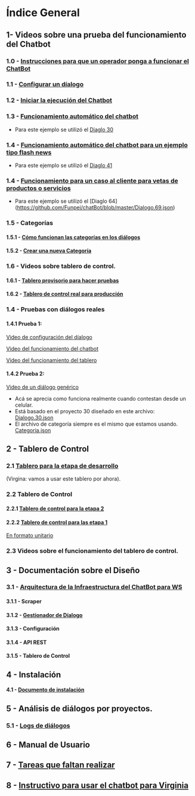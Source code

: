 # Índice General

## 1- Videos sobre una prueba del funcionamiento del Chatbot

### 1.0 - [Instrucciones para que un operador ponga a funcionar el ChatBot](https://youtu.be/6dKB9KfyKbo)

### 1.1 - [Configurar un díalogo](https://youtu.be/EFUyniNGJCY)
### 1.2 - [Iniciar la ejecución del Chatbot](https://youtu.be/IvpjUzLaxEE)

### 1.3 - [Funcionamiento automático del chatbot](https://www.youtube.com/watch?v=M4lY2d-_ZFI&feature=youtu.be)
* Para este ejemplo se utilizó el [Diaglo 30](https://github.com/Funpei/chatBot/blob/master/Dialogo.30.json)

### 1.4 - [Funcionamiento automático del chatbot para un ejemplo tipo flash news](https://youtu.be/0W4Tn87q22o)
* Para este ejemplo se utilizó el [Diaglo 41](https://github.com/Funpei/chatBot/blob/master/Dialogo.41.json)

### 1.4 - [Funcionamiento para un caso al cliente para vetas de productos o servicios](https://youtu.be/1ZRx8V4rGms)
* Para este ejemplo se utilizó el [Diaglo 64] (https://github.com/Funpei/chatBot/blob/master/Dialogo.69.json)

### 1.5 - Categorías
#### 1.5.1 - [Cómo funcionan las categorías en los diálogos](https://youtu.be/maNUmqwxA_8)
#### 1.5.2 - [Crear una nueva Categoría](https://youtu.be/xbX0gRTNE18)
### 1.6 - Videos sobre tablero de control.
#### 1.6.1 - [Tablero provisorio para hacer pruebas](https://youtu.be/jcwTQL7YRr4)
#### 1.6.2 - [Tablero de control real para producción](https://youtu.be/QaCYwM-6rHg)

### 1.4 - Pruebas con diálogos reales
#### 1.4.1 Prueba 1: 
   [Video de configuración del díalogo](https://youtu.be/yAqjDrDKFlY)

   [Video del funcionamiento del chatbot](https://youtu.be/u8a8gHEUVRE)
   
   [Video del funcionamiento del tablero](https://youtu.be/qkiOcbaGsIc)

#### 1.4.2 Prueba 2:
   [Video de un diálogo genérico](https://youtu.be/hHpTkEgxrX0)
   * Acá se aprecia como funciona realmente cuando contestan desde un celular.
   * Está basado en el proyecto 30 diseñado en este archivo: 
   [Dialogo.30.json](https://github.com/Funpei/chatBot/blob/master/Dialogo.30.json)
   * El archivo de categoría siempre es el mismo que estamos usando. 
   [Categoria.json](https://github.com/Funpei/chatBot/blob/master/Dialogo.30.json)

## 2 - Tablero de Control

### 2.1 [Tablero para la etapa de desarrollo](http://chatbot.baitsoftware.com/) 
(Virgina: vamos a usar este tablero por ahora).

### 2.2 Tablero de Control

#### 2.2.1 [Tablero de control para la etapa 2](http://190.210.180.179/chatbotdashboard/index.html)

#### 2.2.2 [Tablero de control para las etapa 1](http://190.210.180.179/chatbot-v2/chat.html)

[En formato unitario](http://190.210.180.179/chatbot/chat.html)

### 2.3 Videos sobre el funcionamiento del tablero de control.

## 3 - Documentación sobre el Diseño
### 3.1 - [Arquitectura de la Infraestructura del ChatBot para WS](https://github.com/Funpei/chatBot/blob/master/Arquitectura.md)
#### 3.1.1 - Scraper
#### 3.1.2 - [Gestionador de Díalogo](https://www.youtube.com/watch?v=hJV5lmpWsyU&feature=youtu.be)
#### 3.1.3 - Configuración
#### 3.1.4 - API REST 
#### 3.1.5 - Tablero de Control

## 4 - Instalación
#### 4.1 - [Documento de instalación](https://github.com/Funpei/chatBot/blob/master/instalacion/instalacion.md)

## 5 - Análisis de diálogos por proyectos.
### 5.1 - [Logs de diálogos](https://github.com/Funpei/chatBot/blob/master/Logs/Losg.md)

## 6 - Manual de Usuario

## 7 - [Tareas que faltan realizar](https://github.com/Funpei/chatBot/blob/master/Desarrollo/Todo.md)

## 8 - [Instructivo para usar el chatbot para Virginia](https://github.com/Funpei/chatBot/blob/master/Test/EjecutarChatBot.md)
